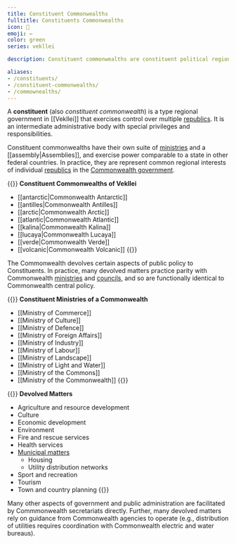 ```yaml
---
title: Constituent Commonwealths
fulltitle: Constituents Commonwealths
icon: 💮
emoji: ←
color: green
series: vekllei

description: Constituent commonwealths are constituent political regions that share sovereignty with the federal government of Vekllei.

aliases:
- /constituents/
- /constituent-commonwealths/
- /commownealths/
---
```

A **constituent** (also *constituent commonwealth*) is a type regional government in [[Vekllei]] that exercises control over multiple [republics](/republics/). It is an intermediate administrative body with special privileges and responsibilities.

Constituent commonwealths have their own suite of [ministries](/ministries/) and a [[assembly|Assemblies]], and exercise power comparable to a state in other federal countries. In practice, they are represent common regional interests of individual [republics](/republics) in the [Commonwealth government](/government/).

{{<note panel>}}
**Constituent Commonwealths of Vekllei**

* [[antarctic|Commonwealth Antarctic]]
* [[antilles|Commonwealth Antilles]]
* [[arctic|Commonwealth Arctic]]
* [[atlantic|Commonwealth Atlantic]]
* [[kalina|Commonwealth Kalina]]
* [[lucaya|Commonwealth Lucaya]]
* [[verde|Commonwealth Verde]]
* [[volcanic|Commonwealth Volcanic]]
{{</note>}}

The Commonwealth devolves certain aspects of public policy to Constituents. In practice, many devolved matters practice parity with Commonwealth [ministries](/ministries/) and [councils](/councils/), and so are functionally identical to Commonwealth central policy.

{{<note panel>}}
**Constituent Ministries of a Commonwealth**
* [[Ministry of Commerce]]
* [[Ministry of Culture]]
* [[Ministry of Defence]]
* [[Ministry of Foreign Affairs]]
* [[Ministry of Industry]]
* [[Ministry of Labour]]
* [[Ministry of Landscape]]
* [[Ministry of Light and Water]]
* [[Ministry of the Commons]]
* [[Ministry of the Commonwealth]]
{{</note>}}


{{<note panel>}}
**Devolved Matters**
* Agriculture and resource development
* Culture
* Economic development
* Environment
* Fire and rescue services
* Health services
* [Municipal matters](/municipalities/)
  * Housing
  * Utility distribution networks
* Sport and recreation
* Tourism
* Town and country planning
{{</note>}}

Many other aspects of government and public administration are facilitated by Commmonwealth secretariats directly. Further, many devolved matters rely on guidance from Commonwealth agencies to operate (e.g., distribution of utilities requires coordination with Commonwealth electric and water bureaus).
